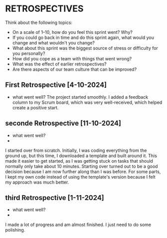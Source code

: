 # RETROSPECTIVES
Think about the following topics:
* On a scale of 1–10, how do you feel this sprint went? Why?
* If you could go back in time and do this sprint again, what would you change and what wouldn't you change?
* What about this sprint was the biggest source of stress or difficulty for you personally?
* How did you cope as a team with things that went wrong?
* What was the effect of earlier retrospectives?
* Are there aspects of our team culture that can be improved?

## First Retrospective [4-10-2024]
* what went well?
    The project started smoothly. I added a feedback column to my Scrum board, which was very well-received, which helped create a positive start.
## seconde Retrospective [11-10-2024]
* what went well?
*
I started over from scratch. Initially, I was coding everything from the ground up, but this time, I downloaded a template and built around it. This made it easier to get started, as I was getting stuck on tasks that should normally only take about 10 minutes. Starting over turned out to be a good decision because I am now further along than I was before. For some parts, I kept my own code instead of using the template's version because I felt my approach was much better.
## third Retrospective [1-11-2024]
* what went well?
*
I made a lot of progress and am almost finished. I just need to do some polishing.